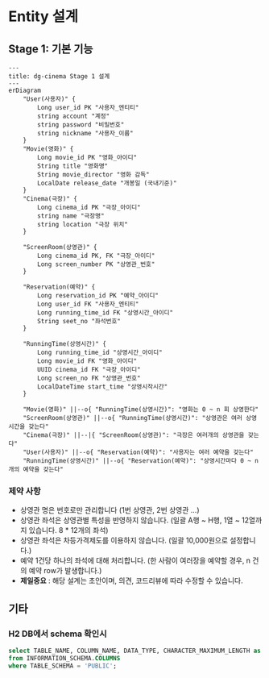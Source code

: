 # Entity 설계

## Stage 1: 기본 기능

```mermaid
---
title: dg-cinema Stage 1 설계
---
erDiagram
    "User(사용자)" {
        Long user_id PK "사용자_엔티티"
        string account "계정"
        string password "비밀번호"
        string nickname "사용자_이름"
    }
    "Movie(영화)" {
        Long movie_id PK "영화_아이디"
        String title "영화명"
        String movie_director "영화 감독"
        LocalDate release_date "개봉일 (국내기준)"
    }
    "Cinema(극장)" {
        Long cinema_id PK "극장_아이디"
        string name "극장명"
        string location "극장 위치"
    }

    "ScreenRoom(상영관)" {
        Long cinema_id PK, FK "극장_아이디"
        Long screen_number PK "상영관_번호"
    }

    "Reservation(예약)" {
        Long reservation_id PK "예약_아이디"
        Long user_id FK "사용자_엔티티"
        Long running_time_id FK "상영시간_아이디"
        String seet_no "좌석번호"
    }

    "RunningTime(상영시간)" {
        Long running_time_id "상영시간_아이디"
        Long movie_id FK "영화_아이디"
        UUID cinema_id FK "극장_아이디"
        Long screen_no FK "상영관_번호"
        LocalDateTime start_time "상영시작시간"
    }

    "Movie(영화)" ||--o{ "RunningTime(상영시간)": "영화는 0 ~ n 회 상영한다"
    "ScreenRoom(상영관)" ||--o{ "RunningTime(상영시간)": "상영관은 여러 상영시간을 갖는다"
    "Cinema(극장)" ||--|{ "ScreenRoom(상영관)": "극장은 여러개의 상영관을 갖는다"
    "User(사용자)" ||--o{ "Reservation(예약)": "사용자는 여러 예약을 갖는다"
    "RunningTime(상영시간)" ||--o{ "Reservation(예약)": "상영시간마다 0 ~ n개의 예약을 갖는다"

```

### 제약 사항

- 상영관 명은 번호로만 관리합니다 (1번 상영관, 2번 상영관 ...)
- 상영관 좌석은 상영관별 특성을 반영하지 않습니다. (일괄 A행 ~ H행, 1열 ~ 12열까지 있습니다. 8 * 12개의 좌석)
- 상영관 좌석은 차등가격제도를 이용하지 않습니다. (일괄 10,000원으로 설정합니다.)
- 예약 1건당 하나의 좌석에 대해 처리합니다. (한 사람이 여러장을 예약할 경우, n 건의 예약 row가 발생합니다.)
- **제일중요** : 해당 설계는 초안이며, 의견, 코드리뷰에 따라 수정할 수 있습니다.

## 기타

### H2 DB에서 schema 확인시

```sql
select TABLE_NAME, COLUMN_NAME, DATA_TYPE, CHARACTER_MAXIMUM_LENGTH as LENGTH, COLUMN_DEFAULT, REMARKS
from INFORMATION_SCHEMA.COLUMNS
where TABLE_SCHEMA = 'PUBLIC';
```

